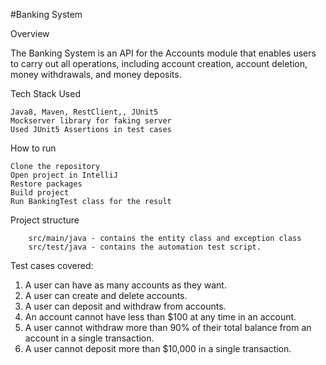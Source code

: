 #Banking System

Overview

The Banking System is an API for the Accounts module that enables users to carry out all operations, including account creation, account deletion, money withdrawals, and money deposits.

Tech Stack Used

    Java8, Maven, RestClient,, JUnit5
    Mockserver library for faking server
    Used JUnit5 Assertions in test cases

How to run

    Clone the repository
    Open project in IntelliJ
    Restore packages
    Build project
    Run BankingTest class for the result
    
Project structure  

		src/main/java - contains the entity class and exception class
		src/test/java - contains the automation test script.

Test cases covered:
1. A user can have as many accounts as they want.
2. A user can create and delete accounts.
3. A user can deposit and withdraw from accounts.
4. An account cannot have less than $100 at any time in an account.
5. A user cannot withdraw more than 90% of their total balance from an account in a single
transaction.
6. A user cannot deposit more than $10,000 in a single transaction.
